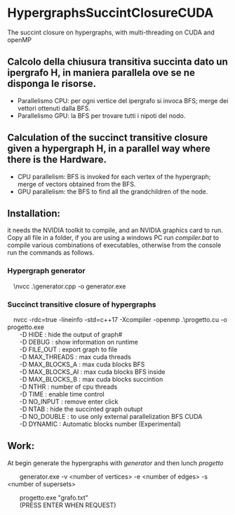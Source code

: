 # HypergraphsSuccintClosureCUDA
The succint closure on hypergraphs, with multi-threading on CUDA and openMP

## Calcolo della chiusura transitiva succinta dato un ipergrafo H, in maniera parallela ove se ne disponga le risorse.
<ul>
	<li>Parallelismo CPU: per ogni vertice del ipergrafo si invoca BFS; merge dei vettori ottenuti dalla BFS. </li>
	<li>Parallelismo GPU: la BFS per trovare tutti i nipoti del nodo.</li>
	</ul>
	
## Calculation of the succinct transitive closure given a hypergraph H, in a parallel way where there is the Hardware.
<ul>
	<li>CPU parallelism: BFS is invoked for each vertex of the hypergraph; merge of vectors obtained from the BFS. </li>
	<li>GPU parallelism: the BFS to find all the grandchildren of the node.</li>
	</ul>

## Installation:
it needs the NVIDIA toolkit to compile, and an NVIDIA graphics card to run.<br />
Copy all file in a folder, if you are using a windows PC run _compiler.bat_ to compile various combinations of executables, otherwise from the console run the commands as follows.

### Hypergraph generator
&emsp;\nvcc .\generator.cpp -o generator.exe <br />

### Succinct transitive closure of hypergraphs
&emsp;nvcc -rdc=true -lineinfo -std=c++17 -Xcompiler -openmp .\progetto.cu -o progetto.exe <br />
&emsp;&emsp;-D HIDE  : hide the output of graph# <br />
&emsp;&emsp;-D DEBUG : show information on runtime <br />
&emsp;&emsp;-D FILE_OUT <value> : export graph to file <br />
&emsp;&emsp;-D MAX_THREADS <value> : max cuda threads <br />
&emsp;&emsp;-D MAX_BLOCKS_A <value> : max cuda blocks BFS <br />
&emsp;&emsp;-D MAX_BLOCKS_AI <value> : max cuda blocks BFS inside <br />
&emsp;&emsp;-D MAX_BLOCKS_B <value> : max cuda blocks succintion <br />
&emsp;&emsp;-D NTHR <value> : number of cpu threads <br />
&emsp;&emsp;-D TIME : enable time control <br />
&emsp;&emsp;-D NO_INPUT : remove enter click <br />
&emsp;&emsp;-D NTAB : hide the succinted graph outupt <br />
&emsp;&emsp;-D NO_DOUBLE : to use only external parallelization BFS CUDA  <br />
&emsp;&emsp;-D DYNAMIC : Automatic blocks number (Experimental)  <br />

## Work:
At begin generate the hypergraphs with _generator_ and then lunch _progetto_<br />

&emsp;&emsp;generator.exe -v &lt;number of vertices&gt; -e &lt;number of edges&gt; -s &lt;number of supersets&gt;<br />

&emsp;&emsp;progetto.exe "grafo.txt" <br />
&emsp;&emsp;(PRESS ENTER WHEN REQUEST)
